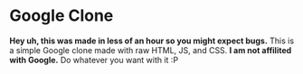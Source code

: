 # Google Clone
**Hey uh, this was made in less of an hour so you might expect bugs.**
This is a simple Google clone made with raw HTML, JS, and CSS. **I am not affilited with Google.**
Do whatever you want with it :P
